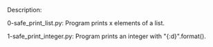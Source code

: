 Description:

0-safe_print_list.py: Program prints x elements of a list.

1-safe_print_integer.py: Program prints an integer with "{:d}".format().

